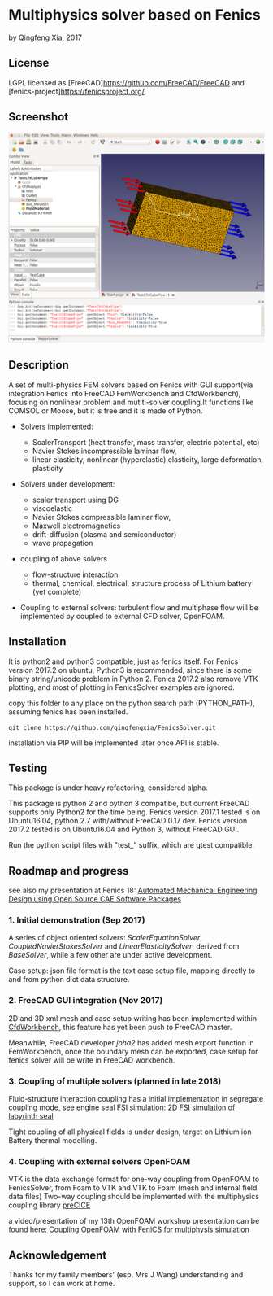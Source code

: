 # Multiphysics solver based on Fenics

by Qingfeng Xia, 2017

## License

LGPL licensed as [FreeCAD]<https://github.com/FreeCAD/FreeCAD> and [fenics-project]<https://fenicsproject.org/>

## Screenshot

![FenicsSolver as a CFD solver in CfdWorkbench of FreeCAD](FenicsSolver_FreeCAD.png?raw=true "FenicsSolver as a CFD solver in CfdWorkbench of FreeCAD")

## Description

A set of multi-physics FEM solvers based on Fenics with GUI support(via integration Fenics into FreeCAD FemWorkbench and CfdWorkbench), focusing on nonlinear problem and mutlti-solver coupling.It functions like COMSOL or Moose, but it is free and it is made of Python.

+ Solvers implemented:
  - ScalerTransport (heat transfer, mass transfer, electric potential, etc)
  - Navier Stokes incompressible laminar flow, 
  - linear elasticity, nonlinear (hyperelastic) elasticity, large deformation, plasticity

+ Solvers under development:
  - scaler transport using DG
  - viscoelastic
  - Navier Stokes compressible laminar flow, 
  - Maxwell electromagnetics
  - drift-diffusion (plasma and semiconductor)
  - wave propagation

+ coupling of above solvers
  - flow-structure interaction
  - thermal, chemical, electrical, structure process of Lithium battery (yet complete)

+ Coupling to external solvers: turbulent flow and multiphase flow will be implemented by coupled to external CFD solver, OpenFOAM.


## Installation

It is python2 and python3 compatible, just as fenics itself. For Fenics version 2017.2 on ubuntu, Python3 is recommended, since there is some binary string/unicode problem in Python 2. Fenics 2017.2 also remove VTK plotting, and most of plotting in FenicsSolver examples are ignored.

copy this folder to any place on the python search path (PYTHON_PATH), assuming fenics has been installed. 

```
git clone https://github.com/qingfengxia/FenicsSolver.git
```

installation via PIP will be implemented later once API is stable. 

## Testing

This package is under heavy refactoring, considered alpha.

This package is python 2 and python 3 compatibe, but current FreeCAD supports only Python2 for the time being.
Fenics version 2017.1 tested is on Ubuntu16.04, python 2.7 with/without FreeCAD 0.17 dev.
Fenics version 2017.2 tested is on Ubuntu16.04 and Python 3, without FreeCAD GUI. 

Run the python script files with "test_" suffix, which are gtest compatible. 


## Roadmap and progress

see also my presentation at Fenics 18: [Automated Mechanical Engineering Design using Open Source CAE Software Packages]("doc/Fenics18_Xia.pdf")

### 1. Initial demonstration (Sep 2017)

A series of object oriented solvers: *ScalerEquationSolver*, *CoupledNavierStokesSolver* and *LinearElasticitySolver*, derived from *BaseSolver*, while a few other are under active development. 

Case setup: json file format is the text case setup file, mapping directly to and from python dict data structure.

### 2. FreeCAD GUI integration (Nov 2017)

2D and 3D xml mesh and case setup writing has been implemented within [CfdWorkbench](https://github.com/qingfengxia/Cfd), this feature has yet been push to FreeCAD master.
 
Meanwhile, FreeCAD developer *joha2* has added mesh export function in FemWorkbench, once the boundary mesh can be exported, case setup for fenics solver will be write in FreeCAD workbench.


### 3. Coupling of multiple solvers (planned in late 2018)

Fluid-structure interaction coupling has a initial implementation in segregate coupling mode, see engine seal FSI simulation:
[2D FSI simulation of labyrinth seal]("doc/fsi_velmag.pdf")

Tight coupling of all physical fields is under design, target on Lithium ion Battery thermal modelling.

### 4. Coupling with external solvers OpenFOAM

VTK is the data exchange format for one-way coupling from OpenFOAM to FenicsSolver, from Foam to VTK and VTK to Foam (mesh and internal field data files)
Two-way coupling should be implemented with the multiphysics coupling library [preCICE](https://github.com/precice/precice)

a video/presentation of my 13th OpenFOAM workshop presentation can be found here:
[Coupling OpenFOAM with FeniCS for multiphysis simulation](https://www.iesensor.com/blog/2018/06/25/coupling-openfoam-with-fenics-for-multiphysis-simulation-openfoam-workshop-13-presentation/)


## Acknowledgement

Thanks for my family members' (esp, Mrs J Wang) understanding and support, so I can work at home.




